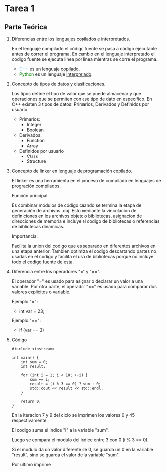# **Tarea 1**

## Parte Teórica

1. Diferencias entre los lenguajes copilados e interpretados.

    En el lenguaje compilado el código fuente se pasa a código ejecutable antes de correr el programa. En cambio en el lenguaje interpretado el codigo fuente se ejecuta linea por linea mientras se corre el programa.

    - <span style="color: lightskyblue;">C++</span> es un lenguaje <u>copilado</u>.
    - <span style="color: green;">Python</span> es un lenguaje <u>interpretado</u>.

2. Concepto de tipos de datos y clasificaciones.
    
    Los tipos define el tipo de valor que se puede almacenar y que operaciones que se permiten con ese tipo de dato en específico. En C++ existen 3 tipos de datos: Primarios, Derivados y Definidos por usuario.

    - Primarios:
        - Integer
        - Boolean
    - Derivados:
        - Function
        - Array
    - Definidos por usuario
        - Class
        - Structure
    
3. Concepto de linker en lenguaje de programación copilado.

    El linker es una herramienta en el proceso de compilado en lenguajes de progración compilados.

    Función principal:

    Es combinar módulos de código cuando se termina la etapa de generación de archivos .obj. Esto mediante la vinculacion de definiciones en los archivos objeto o bibliotecas, asignacion de direcciones de memoria e incluye el codigo de bibliotecas o referencias de bibliotecas dinamicas.

    Importancia:

    Facilita la union del codigo que es separado en diferentes archivos en una etapa anterior. Tambien optimiza el codigo descartando partes no usadas en el codigo y facilita el uso de bibliotecas porque no incluye todo el codigo fuente de esta.

4. Diferencia entre los operadores "=" y "==".

    El operador "=" es usado para asignar o declarar un valor a una variable. Por otra parte, el operador "==" es usado para comparar dos valores explicitos o variable.

    Ejemplo "=":
    - int var = 23;

    Ejemplo "==":
    - if (var == 3)

5. Código
    ```
    #include <iostream>

    int main() {
        int sum = 0;
        int result;

        for (int i = 1; i < 10; ++i) {
            sum += i;
            result = (i % 3 == 0) ? sum : 0;
            std::cout << result << std::endl;
        }

        return 0;
    }
    ```

    En la iteracion 7 y 9 del ciclo se imprimen los valores 0 y 45 respectivamente.
    
    El codigo suma el indice "i" a la variable "sum".

    Luego se compara el modulo del indice entre 3 con 0 (i % 3 == 0).

    Si el modulo da un valor diferente de 0, se guarda un 0 en la variable "result", sino se guarda el valor de la variable "sum".

    Por ultimo imprime



